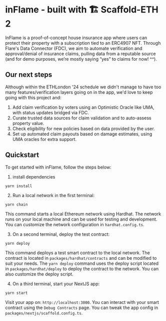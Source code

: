 # inFlame - built with 🏗 Scaffold-ETH 2

InFlame is a proof-of-concept house insurance app where users can protect their property with a subscription tied to an ERC4907 NFT. Through Flare's Data Connector (FDC), we aim to automate verification and approval/denial of insurance claims, pulling data from a reputable source (and for demo purposes, we’re mostly saying “yes” to claims for now! ^^).

## Our next steps

Although within the ETHLondon '24 schedule we didn't manage to have too many features/verification layers going on in the app, we'd love to keep going with this project and:

1. Add claim verification by voters using an Optimistic Oracle like UMA, with status updates bridged via FDC.
2. Curate trusted data sources for claim validation and to auto-assess property value.
3. Check eligibility for new policies based on data provided by the user.
4. Set up automated claim payouts based on damage estimates, using UMA oracles for extra support.

## Quickstart

To get started with inFlame, follow the steps below:

1. install dependencies

```
yarn install
```

2. Run a local network in the first terminal:

```
yarn chain
```

This command starts a local Ethereum network using Hardhat. The network runs on your local machine and can be used for testing and development. You can customize the network configuration in `hardhat.config.ts`.

3. On a second terminal, deploy the test contract:

```
yarn deploy
```

This command deploys a test smart contract to the local network. The contract is located in `packages/hardhat/contracts` and can be modified to suit your needs. The `yarn deploy` command uses the deploy script located in `packages/hardhat/deploy` to deploy the contract to the network. You can also customize the deploy script.

4. On a third terminal, start your NextJS app:

```
yarn start
```

Visit your app on: `http://localhost:3000`. You can interact with your smart contract using the `Debug Contracts` page. You can tweak the app config in `packages/nextjs/scaffold.config.ts`.
